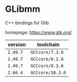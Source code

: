 # GLibmm

C++ bindings for Glib

*homepage*: <https://www.gtk.org/>

version | toolchain
--------|----------
``2.49.7`` | ``GCCcore/7.3.0``
``2.49.7`` | ``GCCcore/8.2.0``
``2.49.7`` | ``GCCcore/8.3.0``
``2.66.4`` | ``GCCcore/10.3.0``
